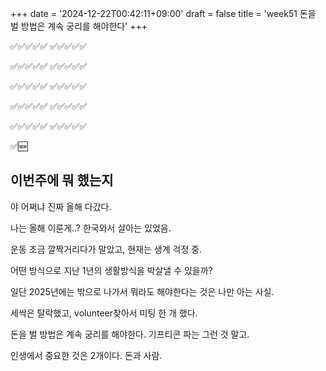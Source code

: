 +++
date = '2024-12-22T00:42:11+09:00'
draft = false
title = 'week51 돈을 벌 방법은 계속 궁리를 해야한다'
+++

<!-- 
hugo new --kind weekly content/weekly/#.md
-->

✅✅✅✅✅
✅✅✅✅✅

✅✅✅✅✅
✅✅✅✅✅

✅✅✅✅✅
✅✅✅✅✅

✅✅✅✅✅
✅✅✅✅✅

✅✅✅✅✅
✅✅✅✅✅

✅🆕

## 이번주에 뭐 했는지 

야 어쩌냐 진짜 올해 다갔다.

나는 올해 이룬게..? 한국와서 살아는 있었음.

운동 조금 깔짝거리다가 말았고, 현재는 생계 걱정 중.

어떤 방식으로 지난 1년의 생활방식을 박살낼 수  있을까?

일단 2025년에는 밖으로 나가서 뭐라도 해야한다는 것은 나만 아는 사실.

세싹은 탈락했고, volunteer찾아서 미팅 한 개 했다.

돈을 벌 방법은 계속 궁리를 해야한다. 기프티콘 파는 그런 것 말고.

인생에서 중요한 것은 2개이다. 돈과 사람.